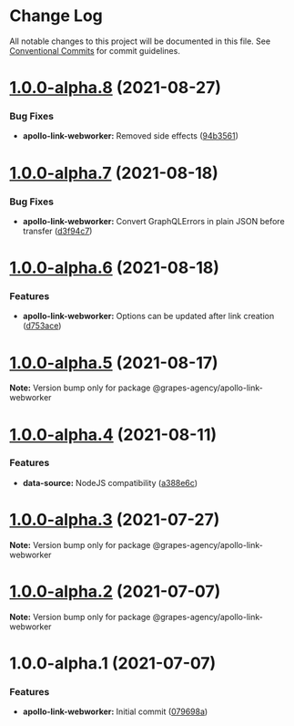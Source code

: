 # Change Log

All notable changes to this project will be documented in this file.
See [Conventional Commits](https://conventionalcommits.org) for commit guidelines.

# [1.0.0-alpha.8](https://github.com/grapes-agency/graphql/compare/@grapes-agency/apollo-link-webworker@1.0.0-alpha.7...@grapes-agency/apollo-link-webworker@1.0.0-alpha.8) (2021-08-27)


### Bug Fixes

* **apollo-link-webworker:** Removed side effects ([94b3561](https://github.com/grapes-agency/graphql/commit/94b35611d0be2e60f8387cd3237e34ada2cf6101))





# [1.0.0-alpha.7](https://github.com/grapes-agency/graphql/compare/@grapes-agency/apollo-link-webworker@1.0.0-alpha.6...@grapes-agency/apollo-link-webworker@1.0.0-alpha.7) (2021-08-18)


### Bug Fixes

* **apollo-link-webworker:** Convert GraphQLErrors in plain JSON before transfer ([d3f94c7](https://github.com/grapes-agency/graphql/commit/d3f94c77137d69da9008793834371e9b34e8a18e))





# [1.0.0-alpha.6](https://github.com/grapes-agency/graphql/compare/@grapes-agency/apollo-link-webworker@1.0.0-alpha.5...@grapes-agency/apollo-link-webworker@1.0.0-alpha.6) (2021-08-18)


### Features

* **apollo-link-webworker:** Options can be updated after link creation ([d753ace](https://github.com/grapes-agency/graphql/commit/d753ace2ebae6a6170ad1c28ae4bb6e8fd87ca75))





# [1.0.0-alpha.5](https://github.com/grapes-agency/graphql/compare/@grapes-agency/apollo-link-webworker@1.0.0-alpha.4...@grapes-agency/apollo-link-webworker@1.0.0-alpha.5) (2021-08-17)

**Note:** Version bump only for package @grapes-agency/apollo-link-webworker





# [1.0.0-alpha.4](https://github.com/grapes-agency/graphql/compare/@grapes-agency/apollo-link-webworker@1.0.0-alpha.3...@grapes-agency/apollo-link-webworker@1.0.0-alpha.4) (2021-08-11)


### Features

* **data-source:** NodeJS compatibility ([a388e6c](https://github.com/grapes-agency/graphql/commit/a388e6c802029217e177e4dcb7562807cd63000d))





# [1.0.0-alpha.3](https://github.com/grapes-agency/graphql/compare/@grapes-agency/apollo-link-webworker@1.0.0-alpha.2...@grapes-agency/apollo-link-webworker@1.0.0-alpha.3) (2021-07-27)

**Note:** Version bump only for package @grapes-agency/apollo-link-webworker





# [1.0.0-alpha.2](https://github.com/grapes-agency/graphql/compare/@grapes-agency/apollo-link-webworker@1.0.0-alpha.1...@grapes-agency/apollo-link-webworker@1.0.0-alpha.2) (2021-07-07)

**Note:** Version bump only for package @grapes-agency/apollo-link-webworker





# 1.0.0-alpha.1 (2021-07-07)


### Features

* **apollo-link-webworker:** Initial commit ([079698a](https://github.com/grapes-agency/graphql/commit/079698ac6b7aabfb909581afcaf9ee576743661b))
